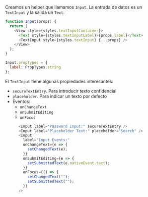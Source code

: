 Creamos un helper que llamamos `Input`. La entrada de datos es un `TextInput` y la salida un `Text`:

```js
function Input(props) {
  return (
    <View style={styles.textInputContainer}>
      <Text style={styles.textInputLabel}>{props.label}</Text>
      <TextInput style={styles.textInput} {...props} />
    </View>
  );
}

Input.propTypes = {
  label: PropTypes.string
};
```

El `TextInput` tiene algunas propiedades interesantes:
- `secureTextEntry`. Para introducir texto confidencial
- `placeholder`. Para indicar un texto por defecto
- Eventos:
    - `onChangeText`
    - `onSubmitEditing`
    - `onFocus`


```js
      <Input label="Password Input:" secureTextEntry />
      <Input label="Placeholder Text:" placeholder="Search" />
      <Input
        label="Input Events:"
        onChangeText={e => {
          setChangedText(e);
        }}
        onSubmitEditing={e => {
          setSubmittedText(e.nativeEvent.text);
        }}
        onFocus={() => {
          setChangedText("");
          setSubmittedText("");
        }}
      />
```